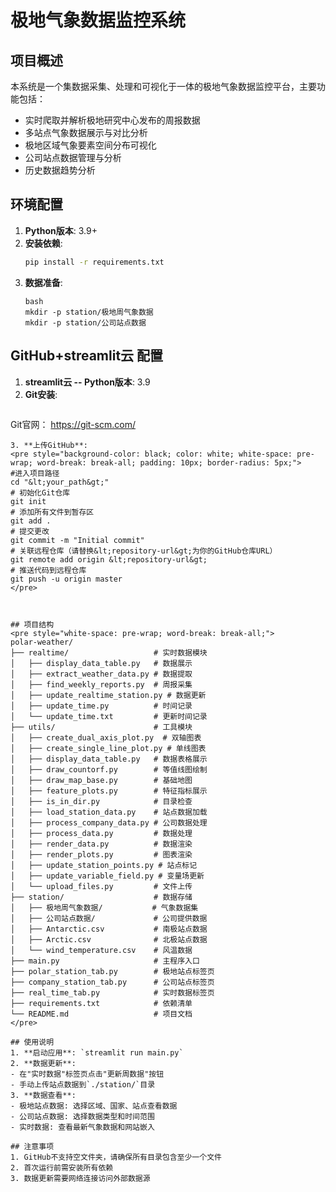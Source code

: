 # 极地气象数据监控系统

## 项目概述
本系统是一个集数据采集、处理和可视化于一体的极地气象数据监控平台，主要功能包括：
- 实时爬取并解析极地研究中心发布的周报数据
- 多站点气象数据展示与对比分析
- 极地区域气象要素空间分布可视化
- 公司站点数据管理与分析
- 历史数据趋势分析

## 环境配置
1. **Python版本**: 3.9+
2. **安装依赖**:
   ```bash
   pip install -r requirements.txt
   ```
3. **数据准备**:
   ```创建必要的目录结构：
   bash
   mkdir -p station/极地周气象数据
   mkdir -p station/公司站点数据
   ```

## GitHub+streamlit云 配置
1. **streamlit云 -- Python版本**: 3.9
2. **Git安装**:
   ```
 Git官网：  https://git-scm.com/
   ```
3. **上传GitHub**:
<pre style="background-color: black; color: white; white-space: pre-wrap; word-break: break-all; padding: 10px; border-radius: 5px;">
#进入项目路径
cd "&lt;your_path&gt;"
# 初始化Git仓库
git init
# 添加所有文件到暂存区
git add .
# 提交更改
git commit -m "Initial commit"
# 关联远程仓库（请替换&lt;repository-url&gt;为你的GitHub仓库URL）
git remote add origin &lt;repository-url&gt;
# 推送代码到远程仓库
git push -u origin master
</pre>



## 项目结构
<pre style="white-space: pre-wrap; word-break: break-all;">
polar-weather/
├── realtime/                   # 实时数据模块
│   ├── display_data_table.py   # 数据展示
│   ├── extract_weather_data.py # 数据提取
│   ├── find_weekly_reports.py  # 周报采集
│   ├── update_realtime_station.py # 数据更新
│   ├── update_time.py          # 时间记录
│   └── update_time.txt         # 更新时间记录
├── utils/                      # 工具模块
│   ├── create_dual_axis_plot.py  # 双轴图表
│   ├── create_single_line_plot.py # 单线图表
│   ├── display_data_table.py   # 数据表格展示
│   ├── draw_countorf.py        # 等值线图绘制
│   ├── draw_map_base.py        # 基础地图
│   ├── feature_plots.py        # 特征指标展示
│   ├── is_in_dir.py            # 目录检查
│   ├── load_station_data.py    # 站点数据加载
│   ├── process_company_data.py # 公司数据处理
│   ├── process_data.py         # 数据处理
│   ├── render_data.py          # 数据渲染
│   ├── render_plots.py         # 图表渲染
│   ├── update_station_points.py # 站点标记
│   ├── update_variable_field.py # 变量场更新
│   └── upload_files.py         # 文件上传
├── station/                    # 数据存储
│   ├── 极地周气象数据/           # 气象数据集
│   ├── 公司站点数据/             # 公司提供数据
│   ├── Antarctic.csv           # 南极站点数据
│   ├── Arctic.csv              # 北极站点数据
│   └── wind_temperature.csv    # 风温数据
├── main.py                     # 主程序入口
├── polar_station_tab.py        # 极地站点标签页
├── company_station_tab.py      # 公司站点标签页
├── real_time_tab.py            # 实时数据标签页
├── requirements.txt            # 依赖清单
└── README.md                   # 项目文档
</pre>

## 使用说明
1. **启动应用**: `streamlit run main.py`
2. **数据更新**:
   - 在"实时数据"标签页点击"更新周数据"按钮
   - 手动上传站点数据到`./station/`目录
3. **数据查看**:
   - 极地站点数据: 选择区域、国家、站点查看数据
   - 公司站点数据: 选择数据类型和时间范围
   - 实时数据: 查看最新气象数据和网站嵌入

## 注意事项
1. GitHub不支持空文件夹，请确保所有目录包含至少一个文件
2. 首次运行前需安装所有依赖
3. 数据更新需要网络连接访问外部数据源